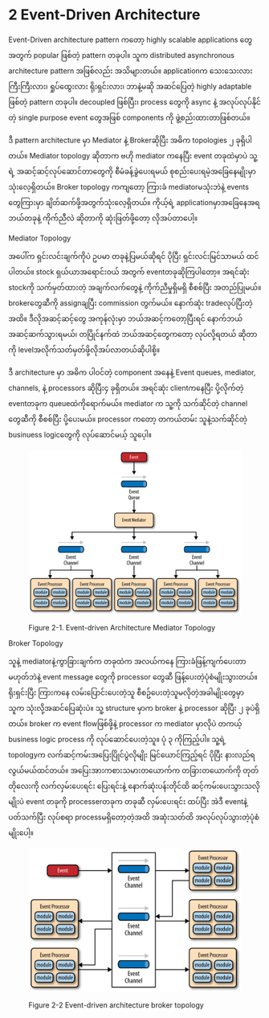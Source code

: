 # 2 Event-Driven Architecture

Event-Driven architecture pattern ကတော့ highly scalable applications တွေအတွက် popular ဖြစ်တဲ့ pattern တခုပါ။ သူက distributed asynchronous architecture pattern အဖြစ်လည်း အသိများတယ်။ applicationက သေးသေးလား ကြီးကြီးလား၊ ရှုပ်ထွေးလား ရိုးရှင်းလား၊ ဘာနဲ့မဆို အဆင်ပြေတဲ့ highly adaptable ဖြစ်တဲ့ pattern တခုပါ။  decoupled ဖြစ်ပြီး၊ process တွေကို async နဲ့ အလုပ်လုပ်နိုင်တဲ့ single purpose event တွေအဖြစ်  components ကို ဖွဲ့စည်းထားတာဖြစ်တယ်။&#x20;

ဒီ pattern architecture မှာ Mediator နဲ့ Brokerဆိုပြီး အဓိက topologies ၂ ခုရှိပါတယ်။ Mediator topology ဆိုတာက ဗဟို mediator ကနေပြီး event တခုထဲမှာပဲ သူ့ရဲ့ အဆင့်ဆင့်လုပ်ဆောင်တာတွေကို စီမံခန့်ခွဲပေးရမယ် စုစည်းပေးရမဲ့အခြေနေမျိုးမှာသုံးလေ့ရှိတယ်။ Broker topology ကကျတော့ ကြားခံ mediatorမသုံးဘဲနဲ့ events တွေကြားမှာ ချိတ်ဆက်ဖို့အတွက်သုံးလေ့ရှိတယ်။ ကိုယ့်ရဲ့ applicationမှာအခြေနေအရ ဘယ်တခုနဲ့ ကိုက်ညီလဲ ဆိုတာကို ဆုံးဖြတ်ဖို့တော့ လိုအပ်တာပေါ့။&#x20;

Mediator Topology&#x20;

အပေါ်က ရှင်းလင်းချက်ကိုပဲ ဥပမာ တခုနဲ့ပြမယ်ဆိုရင် ပိုပြီး ရှင်းလင်းမြင်သာမယ် ထင်ပါတယ်။ stock ရှယ်ယာအရောင်း၀ယ် အတွက် eventတခုဆိုကြပါတော့။ အရင်ဆုံး stockကို သက်မှတ်ထားတဲ့ အချက်လက်တွေနဲ့ ကိုက်ညီမှုရှိမရှိ စီစစ်ပြီး အတည်ပြုမယ်။ brokerတွေဆီကို assignချပြီး commission တွက်မယ်။ နောက်ဆုံး tradeလုပ်ပြီးတဲ့အထိ။ ဒီလိုအဆင့်ဆင့်တွေ အကုန်လုံးမှာ ဘယ်အဆင့်ကတော့ပြီးရင် နောက်ဘယ်အဆင့်ဆက်သွားရမယ်၊ တပြိုင်နက်ထဲ ဘယ်အဆင့်တွေကတော့ လုပ်လို့ရတယ် ဆိုတာကို levelအလိုက်သတ်မှတ်ဖို့လိုအပ်လာတယ်ဆိုပါစို့။&#x20;

ဒီ architecture မှာ အဓိက ပါ၀င်တဲ့ component အနေနဲ့ Event queues, mediator, channels, နဲ့ processors ဆိုပြီး၄ ခုရှိတယ်။ အရင်ဆုံး clientကနေပြီး ပို့လိုက်တဲ့ eventတခုက queueထဲကိုရောက်မယ်။ mediator က သူ့ကို သက်ဆိုင်တဲ့ channel တွေဆီကို စီစစ်ပြီး ပို့ပေးမယ်။ processor ကတော့ တကယ်တမ်း သူနဲ့သက်ဆိုင်တဲ့ businuess logicတွေကို လုပ်ဆောင်မယ့် သူပေ့ါ။&#x20;

<figure><img src=".gitbook/assets/image.png" alt=""><figcaption><p>Figure 2-1. Event-driven Architecture Mediator Topology</p></figcaption></figure>

Broker Topology

သူနဲ့ mediatorနဲ့ကွာခြားချက်က တခုထဲက အလယ်ကနေ ကြားခံဖြန့်ကျက်ပေးတာမဟုတ်ဘဲနဲ့ event message တွေကို processor တွေဆီ ဖြန့်ပေးတဲ့ပုံစံမျိုးသွားတယ်။  ရိုးရှင်းပြီး ကြားကနေ လမ်းပြောင်းပေးတဲ့သူ စီစဥ်ပေးတဲ့သူမလိုတဲ့အခါမျိုးတွေမှာ သူက သုံးလို့အဆင်ပြေဆုံးပဲ။ သူ့ structure မှာက broker နဲ့ processor ဆိုပြီး ၂ ခုပဲရှိတယ်။ broker က event flowဖြစ်ဖို့နဲ့  processor က mediator မှာလိုပဲ တကယ့် business logic process ကို လုပ်ဆောင်ပေးတဲ့သူ။ ပုံ ၃ ကိုကြည့်ပါ။ သူ့ရဲ့ topologyက လက်ဆင့်ကမ်းအပြေးပြိုင်ပွဲလိုမျိုး မြင်ယောင်ကြည့်ရင် ပိုပြီး နားလည်ရလွယ်မယ်ထင်တယ်။ အပြေးအားကစားသမားတယောက်က တခြားတယောက်ကို တုတ်တိုလေးကို လက်လှမ်းပေးရင်း ပြေးရင်းနဲ့ နောက်ဆုံးပန်းတိုင်ထိ ဆင့်ကမ်းပေးသွားသလိုမျိုးပဲ event တခုကို processerတခုက တခုဆီ လှမ်းပေးရင်း ထပ်ပြီး အဲဒီ eventနဲ့ ပတ်သက်ပြီး လုပ်စရာ processမရှိတော့တဲ့အထိ အဆုံးသတ်ထိ အလုပ်လုပ်သွားတဲ့ပုံစံမျိုးပေါ့။

<figure><img src=".gitbook/assets/image (2).png" alt=""><figcaption><p>Figure 2-2 Event-driven architecture broker topology</p></figcaption></figure>



